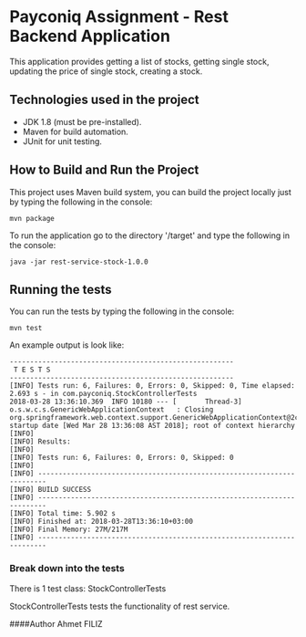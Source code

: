 # Payconiq Assignment - Rest Backend Application

This application provides getting a list of stocks, getting single stock, updating the price of single stock, creating a stock.


## Technologies used in the project

* JDK 1.8 (must be pre-installed).
* Maven for build automation.
* JUnit for unit testing.

## How to Build and Run the Project

This project uses Maven build system, you can build the project locally just by typing
the following in the console:

    mvn package

To run the application go to the directory '/target' and type the following in the console:

    java -jar rest-service-stock-1.0.0

## Running the tests

You can run the tests by typing the following in the console:

    mvn test

An example output is look like:

    -------------------------------------------------------
     T E S T S
    -------------------------------------------------------
    [INFO] Tests run: 6, Failures: 0, Errors: 0, Skipped: 0, Time elapsed: 2.693 s - in com.payconiq.StockControllerTests
    2018-03-28 13:36:10.369  INFO 10180 --- [       Thread-3] o.s.w.c.s.GenericWebApplicationContext   : Closing org.springframework.web.context.support.GenericWebApplicationContext@2cb4893b: startup date [Wed Mar 28 13:36:08 AST 2018]; root of context hierarchy
    [INFO] 
    [INFO] Results:
    [INFO] 
    [INFO] Tests run: 6, Failures: 0, Errors: 0, Skipped: 0
    [INFO] 
    [INFO] ------------------------------------------------------------------------
    [INFO] BUILD SUCCESS
    [INFO] ------------------------------------------------------------------------
    [INFO] Total time: 5.902 s
    [INFO] Finished at: 2018-03-28T13:36:10+03:00
    [INFO] Final Memory: 27M/217M
    [INFO] ------------------------------------------------------------------------

### Break down into the tests

There is 1 test class: StockControllerTests

StockControllerTests tests the functionality of rest service.

####Author
Ahmet FILIZ


